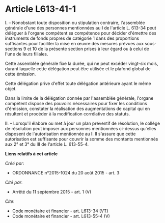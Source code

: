 # Article L613-41-1

I. – Nonobstant toute disposition ou stipulation contraire, l'assemblée générale d'une des personnes mentionnées au I de
l'article L. 613-34 peut déléguer à l'organe compétent sa compétence pour décider d'émettre des instruments de fonds propres
de catégorie 1 dans des proportions suffisantes pour faciliter la mise en œuvre des mesures prévues aux sous-sections 9 et 10
de la présente section prises à leur égard ou à celui de l'une de leurs filiales. 

Cette assemblée générale fixe la durée, qui ne peut excéder vingt-six mois, durant laquelle cette délégation peut être
utilisée et le plafond global de cette émission. 

Cette délégation prive d'effet toute délégation antérieure ayant le même objet. 

Dans la limite de la délégation donnée par l'assemblée générale, l'organe compétent dispose des pouvoirs nécessaires pour
fixer les conditions d'émission, constater la réalisation des augmentations de capital qui en résultent et procéder à la
modification corrélative des statuts. 

II. – Lorsqu'il élabore ou met à jour un plan préventif de résolution, le collège de résolution peut imposer aux personnes
mentionnées ci-dessus qu'elles disposent de l'autorisation mentionnée au I. Il s'assure que cette autorisation est suffisante
pour couvrir la somme des montants mentionnés aux 2° et 3° du III de l'article L. 613-55-4.

**Liens relatifs à cet article**

_Créé par_:

  - ORDONNANCE n°2015-1024 du 20 août 2015 - art. 3

_Cité par_:

  - Arrêté du 11 septembre 2015 - art. 1 (V)

_Cite_:

  - Code monétaire et financier - art. L613-34 (VT)
  - Code monétaire et financier - art. L613-55-4 (V)
